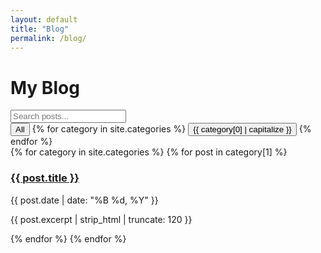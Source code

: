 ```yaml
---
layout: default
title: "Blog"
permalink: /blog/
---
```


<link rel="stylesheet" href="/assets/css/blog.css">
<script src="/assets/js/blog.js" defer></script>

<h1 class="blog-title">My Blog</h1>

<!-- Search Bar -->
<input type="text" id="searchBar" placeholder="Search posts..." onkeyup="filterPosts()">

<!-- Category Filter Buttons -->
<div class="category-buttons">
  <button onclick="filterCategory('all')">All</button>
  {% for category in site.categories %}
    <button onclick="filterCategory('{{ category[0] }}')">{{ category[0] | capitalize }}</button>
  {% endfor %}
</div>

<!-- Blog Cards -->
<div id="blog-container" class="blog-grid">
{% for category in site.categories %}
  {% for post in category[1] %}
    <div class="blog-card" data-category="{{ category[0] }}">
      <h3><a href="{{ post.url }}">{{ post.title }}</a></h3>
      <p class="blog-date">{{ post.date | date: "%B %d, %Y" }}</p>
      <p>{{ post.excerpt | strip_html | truncate: 120 }}</p>
    </div>
  {% endfor %}
{% endfor %}
</div>
